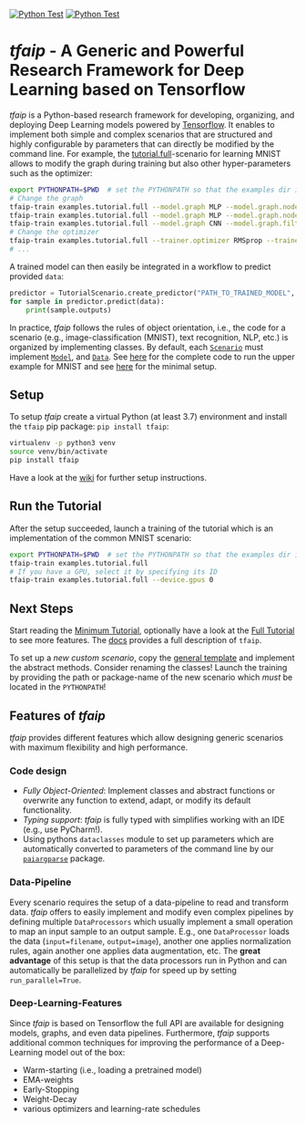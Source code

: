 [![Python Test](https://github.com/Planet-AI-GmbH/tfaip/actions/workflows/python-test.yml/badge.svg)](https://github.com/Planet-AI-GmbH/tfaip/actions/workflows/python-test.yml)
[![Python Test](https://github.com/Planet-AI-GmbH/tfaip/actions/workflows/python-publish.yml/badge.svg)](https://github.com/Planet-AI-GmbH/tfaip/actions/workflows/python-publish.yml)

# _tfaip_ - A Generic and Powerful Research Framework for Deep Learning based on Tensorflow

*tfaip* is a Python-based research framework for developing, organizing, and deploying Deep Learning models powered by [Tensorflow](https://www.tensorflow.org/).
It enables to implement both simple and complex scenarios that are structured and highly configurable by parameters that can directly be modified by the command line.
For example, the [tutorial.full](examples/tutorial/full)-scenario for learning MNIST allows to modify the graph during training but also other hyper-parameters such as the optimizer:
```bash
export PYTHONPATH=$PWD  # set the PYTHONPATH so that the examples dir is found
# Change the graph
tfaip-train examples.tutorial.full --model.graph MLP --model.graph.nodes 200 100 50 --model.graph.activation relu
tfaip-train examples.tutorial.full --model.graph MLP --model.graph.nodes 200 100 50 --model.graph.activation tanh
tfaip-train examples.tutorial.full --model.graph CNN --model.graph.filters 40 20 --model.graph.dense 100
# Change the optimizer
tfaip-train examples.tutorial.full --trainer.optimizer RMSprop --trainer.optimizer.beta1 0.01 --trainer.optimizer.clip_global_norm 1
# ...
```

A trained model can then easily be integrated in a workflow to predict provided `data`:
```python
predictor = TutorialScenario.create_predictor("PATH_TO_TRAINED_MODEL", PredictorParams())
for sample in predictor.predict(data):
    print(sample.outputs)
```

In practice, _tfaip_ follows the rules of object orientation, i.e., the code for a scenario (e.g., image-classification (MNIST), text recognition, NLP, etc.) is organized by implementing classes.
By default, each [`Scenario`](https://tfaip.readthedocs.io/en/latest/doc.scenario.html) must implement [`Model`](https://tfaip.readthedocs.io/en/latest/doc.model.html), and [`Data`](https://tfaip.readthedocs.io/en/latest/doc.data.html).
See [here](examples/tutorial/full) for the complete code to run the upper example for MNIST and see [here](examples/tutorial/min) for the minimal setup.


## Setup

To setup _tfaip_ create a virtual Python (at least 3.7) environment and install the `tfaip` pip package: `pip install tfaip`:
```bash
virtualenv -p python3 venv
source venv/bin/activate
pip install tfaip
```
Have a look at the [wiki](https://tfaip.readthedocs.io/en/latest/doc.installation.html) for further setup instructions.

## Run the Tutorial

After the setup succeeded, launch a training of the tutorial which is an implementation of the common MNIST scenario:
```bash
export PYTHONPATH=$PWD  # set the PYTHONPATH so that the examples dir is found
tfaip-train examples.tutorial.full
# If you have a GPU, select it by specifying its ID
tfaip-train examples.tutorial.full --device.gpus 0
```

## Next Steps

Start reading the [Minimum Tutorial](examples/tutorial/min), optionally have a look at the [Full Tutorial](examples/tutorial/full) to see more features.
The [docs](https://tfaip.readthedocs.io/en/latest) provides a full description of `tfaip`.

To set up a _new custom scenario_, copy the [general template](examples/template/general) and implement the abstract methods.
Consider renaming the classes!
Launch the training by providing the path or package-name of the new scenario which _must_ be located in the `PYTHONPATH`!

## Features of _tfaip_

_tfaip_ provides different features which allow designing generic scenarios with maximum flexibility and high performance.

### Code design

* _Fully Object-Oriented_: Implement classes and abstract functions or overwrite any function to extend, adapt, or modify its default functionality.
* _Typing support_: _tfaip_ is fully typed with simplifies working with an IDE (e.g., use PyCharm!).
* Using pythons `dataclasses` module to set up parameters which are automatically converted to parameters of the command line by our [`paiargparse`](https://github.com/Planet-AI-GmbH/paiargparse) package.

### Data-Pipeline
Every scenario requires the setup of a data-pipeline to read and transform data.
*tfaip* offers to easily implement and modify even complex pipelines by defining multiple `DataProcessors` which usually implement a small operation to map an input sample to an output sample.
E.g., one `DataProcessor` loads the data (`input=filename`, `output=image`), another one applies normalization rules, again another one applies data augmentation, etc.
The **great advantage** of this setup is that the data processors run in Python and can automatically be parallelized by *tfaip* for speed up by setting `run_parallel=True`.

### Deep-Learning-Features

Since _tfaip_ is based on Tensorflow the full API are available for designing models, graphs, and even data pipelines.
Furthermore, *tfaip* supports additional common techniques for improving the performance of a Deep-Learning model out of the box:

* Warm-starting (i.e., loading a pretrained model)
* EMA-weights
* Early-Stopping
* Weight-Decay
* various optimizers and learning-rate schedules
